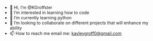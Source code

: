 - 👋 Hi, I’m @KGroffster
- 👀 I’m interested in learning how to code
- 🌱 I’m currently learning python
- 💞️ I’m looking to collaborate on different projects that will enhance my ability
- 📫 How to reach me email me: kayleygroff0@gmail.com

<!---
KGroffster/KGroffster is a ✨ special ✨ repository because its `README.md` (this file) appears on your GitHub profile.
You can click the Preview link to take a look at your changes.
--->

